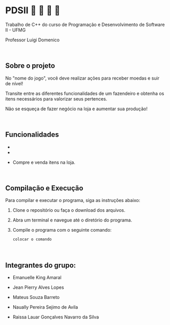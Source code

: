 # PDSII  :pig2: :baby_chick:	:seedling: :corn:


Trabalho de C++ do curso de Programação e Desenvolvimento de Software II - UFMG

Professor Luigi Domenico



<br>

## Sobre o projeto

No "nome do jogo", você deve realizar ações para receber moedas e suir de nível!

Transite entre as diferentes funcionalidades de um fazendeiro e obtenha os itens necessários para valorizar seus pertences.

Não se esqueça de fazer negócio na loja e aumentar sua produção!



<br>

## Funcionalidades
  - 

  -

  - Compre e venda itens na loja.



<br>

## Compilação e Execução

Para compilar e executar o programa, siga as instruções abaixo:

1. Clone o repositório ou faça o download dos arquivos.

2. Abra um terminal e navegue até o diretório do programa.

3. Compile o programa com o seguinte comando:

   ```bash
   colocar o comando
    ```


<br>

## Integrantes do grupo:

  - Emanuelle King Amaral
  
  - Jean Pierry Alves Lopes
  
  - Mateus Souza Barreto
  
  - Naually Pereira Sejimo de Avila
  
 - Raissa Lauar Gonçalves Navarro da Silva
